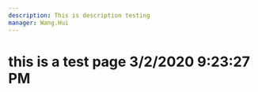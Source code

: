 ```yaml
---
description: This is description testing
manager: Wang.Hui
---
```

# this is a test page 3/2/2020 9:23:27 PM